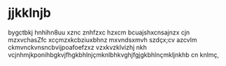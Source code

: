 # jjkklnjb
bygctbkj hnhihn8uu
xznc znhfzxc hzxcm bcuajshxcnsajnzx cjn mzxvchasZfc
xcçmzxkcbziuxbhnz mxvndsxmvh szdçx;cv
azcvlm ckmvnckvnsncbvijpoafoefzxz
vzxkvzklvizhj nkh vcjnhmjkponihbgkvjfhgkbhlnjçmknlbhkvghjfgjgkbhlnçmkljnkhb cn knlmç,
